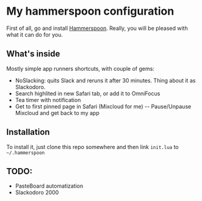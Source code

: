 # My hammerspoon configuration #

First of all, go and install [Hammerspoon](http://www.hammerspoon.org). Really,
you will be pleased with what it can do for you.

## What's inside ##

Mostly simple app runners shortcuts, with couple of gems:

- NoSlacking: quits Slack and reruns it after 30 minutes. Thing about it as Slackodoro.
- Search highlited in new Safari tab, or add it to OmniFocus
- Tea timer with notification
- Get to first pinned page in Safari (Mixcloud for me)
-- Pause/Unpause Mixcloud and get back to my app

## Installation ##

To install it, just clone this repo somewhere and then link ```init.lua``` to
```~/.hammerspoon```

## TODO: ##

- PasteBoard automatization
- Slackodoro 2000
